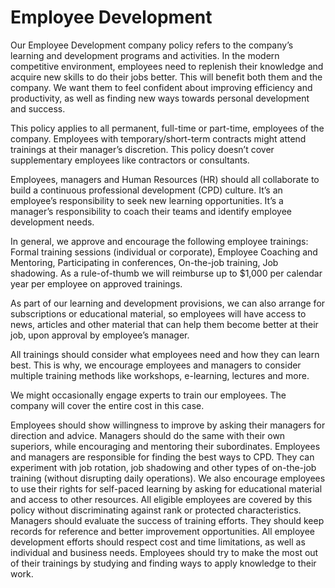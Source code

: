 # Employee Development
Our Employee Development company policy refers to the company’s learning and development programs and activities. In the modern competitive environment, employees need to replenish their knowledge and acquire new skills to do their jobs better. This will benefit both them and the company. We want them to feel confident about improving efficiency and productivity, as well as finding new ways towards personal development and success.

This policy applies to all permanent, full-time or part-time, employees of the company. Employees with temporary/short-term contracts might attend trainings at their manager’s discretion. This policy doesn’t cover supplementary employees like contractors or consultants.

Employees, managers and Human Resources (HR) should all collaborate to build a continuous professional development (CPD) culture. It’s an employee’s responsibility to seek new learning opportunities. It’s a manager’s responsibility to coach their teams and identify employee development needs.

In general, we approve and encourage the following employee trainings: Formal training sessions (individual or corporate), Employee Coaching and Mentoring, Participating in conferences, On-the-job training, Job shadowing.
As a rule-of-thumb we will reimburse up to $1,000 per calendar year per employee on approved trainings.

As part of our learning and development provisions, we can also arrange for subscriptions or educational material, so employees will have access to news, articles and other material that can help them become better at their job, upon approval by employee’s manager.

All trainings should consider what employees need and how they can learn best. This is why, we encourage employees and managers to consider multiple training methods like workshops, e-learning, lectures and more.

We might occasionally engage experts to train our employees. The company will cover the entire cost in this case.

Employees should show willingness to improve by asking their managers for direction and advice. Managers should do the same with their own superiors, while encouraging and mentoring their subordinates. Employees and managers are responsible for finding the best ways to CPD. They can experiment with job rotation, job shadowing and other types of on-the-job training (without disrupting daily operations). We also encourage employees to use their rights for self-paced learning by asking for educational material and access to other resources. All eligible employees are covered by this policy without discriminating against rank or protected characteristics. Managers should evaluate the success of training efforts. They should keep records for reference and better improvement opportunities. All employee development efforts should respect cost and time limitations, as well as individual and business needs. Employees should try to make the most out of their trainings by studying and finding ways to apply knowledge to their work.
